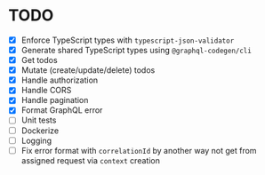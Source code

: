# TODO

- [x] Enforce TypeScript types with `typescript-json-validator`
- [x] Generate shared TypeScript types using `@graphql-codegen/cli`
- [x] Get todos
- [x] Mutate (create/update/delete) todos
- [x] Handle authorization
- [x] Handle CORS
- [x] Handle pagination
- [x] Format GraphQL error
- [ ] Unit tests
- [ ] Dockerize
- [ ] Logging
- [ ] Fix error format with `correlationId` by another way not get from assigned request via `context` creation